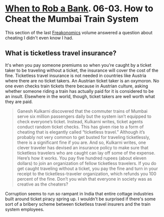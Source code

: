 # [When to Rob a Bank]. 06-03. How to Cheat the Mumbai Train System

This section of the last [Freakonomics] volume answered a question about cheating I didn't even know I had.

[Freakonomics]: ../../../series/freakonomics.md
[When to Rob a Bank]: https://www.google.com/books/edition/When_to_Rob_a_Bank/2lidBAAAQBAJ

## What is ticketless travel insurance?

It's when you pay someone premiums so when you're caught by a ticket taker to be traveling without a ticket, the insurance will cover the cost of the fine. Ticketless travel insurance is not needed in countries like Austria where there are no ticket takers. An Austrian ticket taker is an oxymoron. No one even checks train tickets there because in Austrian culture, asking whether someone riding a train has actually paid for it is considered to be an insult. Elsewhere in the world, though, ticket takers are well worth what they are paid.

> Ganesh Kulkarni discovered that the commuter trains of Mumbai serve six million passengers daily but the system isn’t equipped to check everyone’s ticket. Instead, Kulkarni writes, ticket agents conduct random ticket checks. This has given rise to a form of cheating that is elegantly called “ticketless travel.” Although it’s probably not very common to get busted for traveling ticketlessly, there is a significant fine if you are. And so, Kulkarni writes, one clever traveler has devised an insurance policy to make sure that ticketless travelers who are caught can lay off some of the expense. Here’s how it works. You pay five hundred rupees (about eleven dollars) to join an organization of fellow ticketless travelers. If you do get caught traveling without a ticket, you pay the fine and turn in your receipt to the ticketless-traveler organization, which refunds you 100 percent of the fine. Don’t you wish that everyone in society was as creative as the cheaters?

Corruption seems to run so rampant in India that entire cottage industries built around ticket piracy spring up. I wouldn't be surprised if there's some sort of a bribery scheme between ticketless travel insurers and the train system employees. 
